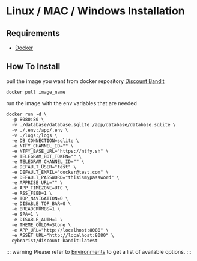 # Linux / MAC / Windows Installation

## Requirements

- [Docker](https://www.docker.com/)

## How To Install
    
pull the image you want from docker repository [Discount Bandit](https://hub.docker.com/r/cybrarist/discount-bandit)

```
docker pull image_name
```

run the image with the env variables that are needed

```shell
docker run -d \
  -p 8080:80 \
  -v ./database/database.sqlite:/app/database/database.sqlite \
  -v ./.env:/app/.env \
  -v ./logs:/logs \
  -e DB_CONNECTION=sqlite \
  -e NTFY_CHANNEL_ID="" \
  -e NTFY_BASE_URL="https://ntfy.sh" \
  -e TELEGRAM_BOT_TOKEN="" \
  -e TELEGRAM_CHANNEL_ID="" \
  -e DEFAULT_USER="test" \
  -e DEFAULT_EMAIL="docker@test.com" \
  -e DEFAULT_PASSWORD="thisismypassword" \
  -e APPRISE_URL="" \
  -e APP_TIMEZONE=UTC \
  -e RSS_FEED=1 \
  -e TOP_NAVIGATION=0 \
  -e DISABLE_TOP_BAR=0 \
  -e BREADCRUMBS=1 \
  -e SPA=1 \
  -e DISABLE_AUTH=1 \
  -e THEME_COLOR=Stone \
  -e APP_URL="http://localhost:8080" \
  -e ASSET_URL="http://localhost:8080" \
  cybrarist/discount-bandit:latest
```
::: warning
Please refer to [Environments](/installation/environments) to get a list of available options.
:::